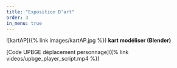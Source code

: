 ```yaml
---
title: "Exposition D'art"
order: 3
in_menu: true
---
```

![kartAP]({% link images/kartAP.jpg %})
**kart modéliser (Blender)** 

[Code UPBGE déplacement personnage]({% link videos/upbge_player_script.mp4 %})